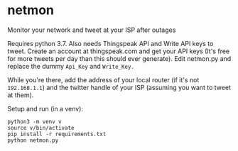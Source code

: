 # netmon
Monitor your network and tweet at your ISP after outages

Requires python 3.7.  Also needs Thingspeak API and Write API keys to
tweet.  Create an account at thingspeak.com and get your API keys
(It's free for more tweets per day than this should ever generate).
Edit netmon.py and replace the dummy `Api_Key` and `Write_Key.`

While you're there, add the address of your local router (if it's not
`192.168.1.1`) and the twitter handle of your ISP (assuming you want
to tweet at them).

Setup and run (in a venv):
```
python3 -m venv v
source v/bin/activate
pip install -r requirements.txt
python netmon.py
```
